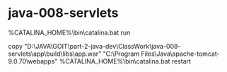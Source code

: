 # java-008-servlets

%CATALINA_HOME%\bin\catalina.bat run

copy "D:\JAVA\GOIT\part-2-java-dev\ClassWork\java-008-servlets\app\build\libs\app.war" "C:\Program Files\Java\apache-tomcat-9.0.70\webapps"
%CATALINA_HOME%\bin\catalina.bat restart